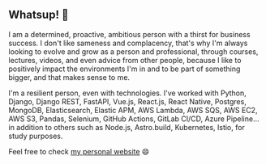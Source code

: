 ## Whatsup! 👋
I am a determined, proactive, ambitious person with a thirst for business success. I don't like sameness and complacency, that's why I'm always looking to evolve and grow as a person and professional, through courses, lectures, videos, and even advice from other people, because I like to positively impact the environments I'm in and to be part of something bigger, and that makes sense to me.

I'm a resilient person, even with technologies. I've worked with Python, Django, Django REST, FastAPI, Vue.js, React.js, React Native, Postgres, MongoDB, Elasticsearch, Elastic APM, AWS Lambda, AWS SQS, AWS EC2, AWS S3, Pandas, Selenium, GitHub Actions, GitLab CI/CD, Azure Pipeline... in addition to others such as Node.js, Astro.build, Kubernetes, Istio, for study purposes.

Feel free to check <a href="https://devguerreiro.com.br" target="_blank">my personal website</a> 😄

